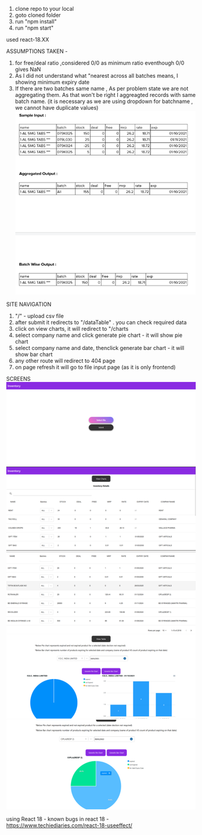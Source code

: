 1. clone repo to your local
2. goto cloned folder
3. run "npm install"
4. run "npm start"

used react-18.XX


ASSUMPTIONS TAKEN - 
1. for free/deal ratio ,considered 0/0 as minimum ratio eventhough 0/0 gives NaN
2. As I did not understand what "nearest across all batches means, I showing minimum  expiry date
3. If there are two batches same name , As per problem state we are not aggregating them. As  that won't be right I aggreagted records with same batch name. (it is necessary as we are using dropdown for batchname , we cannot have duplicate values)
![alt text](https://raw.githubusercontent.com/aravind-kocherlakota/inventory/master/public/ps.png)


SITE NAVIGATION

1. "/" - upload csv file
2. after submit it redirects to "/dataTable" . you can check required data
3. click on view charts, it will redirect to "/charts
4. select company name and click generate pie chart - it will show pie chart
5.  select company name and date, thenclick generate bar chart - it will show bar chart
6. any other route will redirect to 404 page
7. on page refresh it will go to file input page (as it is only frontend)

SCREENS
![alt text](https://raw.githubusercontent.com/aravind-kocherlakota/inventory/master/public/1.png)
![alt text](https://raw.githubusercontent.com/aravind-kocherlakota/inventory/master/public/2.png)
![alt text](https://raw.githubusercontent.com/aravind-kocherlakota/inventory/master/public/2_1.png)
![alt text](https://raw.githubusercontent.com/aravind-kocherlakota/inventory/master/public/3.png)
![alt text](https://raw.githubusercontent.com/aravind-kocherlakota/inventory/master/public/3_1.png)


using React 18 - known bugs in react 18 - https://www.techiediaries.com/react-18-useeffect/
